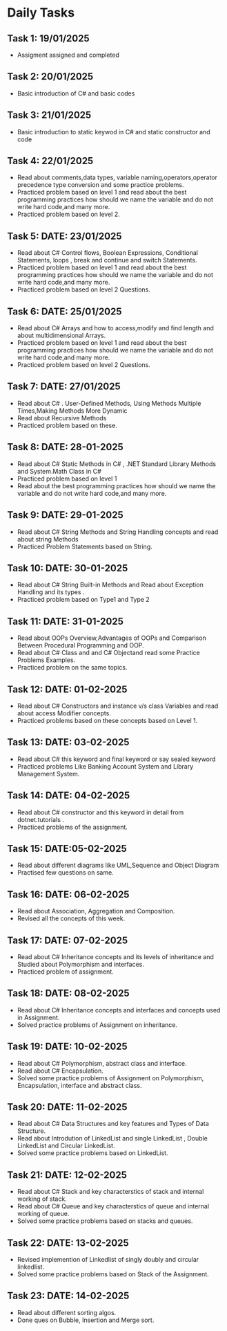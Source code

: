 # Daily Tasks 
</hr>

## Task 1: 19/01/2025 

* Assigment assigned and completed
  
## Task 2: 20/01/2025

* Basic introduction of C# and basic codes

## Task 3: 21/01/2025
* Basic introduction to static keywod in C# and static constructor and code

## Task 4: 22/01/2025
* Read about comments,data types, variable naming,operators,operator precedence type conversion and some practice problems.
* Practiced problem based on level 1 and read about the best programming practices how should we name the variable and do not write hard code,and many more.
* Practiced problem based on level 2.

## Task 5: DATE: 23/01/2025
* Read about C# Control flows, Boolean Expressions, Conditional Statements, loops , break and continue and switch Statements.
* Practiced problem based on level 1 and read about the best programming practices how should we name the variable and do not write hard code,and many more.
* Practiced problem based on level 2 Questions.

## Task 6: DATE: 25/01/2025
* Read about C# Arrays and how to access,modify and find length and about multidimensional Arrays.
* Practiced problem based on level 1 and read about the best programming practices how should we name the variable and do not write hard code,and many more.
* Practiced problem based on level 2 Questions.

## Task 7: DATE: 27/01/2025
* Read about C# . User-Defined Methods, Using Methods Multiple Times,Making Methods More Dynamic
* Read about Recursive Methods
* Practiced problem based on these.

## Task 8: DATE: 28-01-2025
* Read about C# Static Methods in C# , .NET Standard Library Methods and System.Math Class in C#
* Practiced problem based on level 1
* Read about the best programming practices how should we name the variable and do not write hard code,and many more.

## Task 9: DATE: 29-01-2025
* Read about C# String Methods and String Handling concepts and read about string Methods
* Practiced Problem Statements based on String.

## Task 10: DATE: 30-01-2025
* Read about C# String Built-in Methods and Read about Exception Handling and its types .
* Practiced problem based on Type1 and Type 2

## Task 11: DATE: 31-01-2025
* Read about OOPs Overview,Advantages of OOPs and Comparison Between Procedural Programming and OOP.
* Read about C# Class and and C# Objectand read some Practice Problems Examples.
* Practiced problem on the same topics.

## Task 12: DATE: 01-02-2025
* Read about C# Constructors and instance v/s class Variables and read about access Modifier concepts.
* Practiced problems based on these concepts based on Level 1.

## Task 13: DATE: 03-02-2025
* Read about C# this keyword and final keyword or say sealed keyword
* Practiced problems Like Banking Account System and Library Management System.

## Task 14: DATE: 04-02-2025
* Read about C# constructor and this keyword in detail from dotnet.tutorials .
* Practiced problems of the assignment.

## Task 15: DATE:05-02-2025
* Read about different diagrams like UML,Sequence and Object Diagram
* Practised few questions on same.

## Task 16: DATE: 06-02-2025
* Read about Association, Aggregation and Composition.
* Revised all the concepts of this week.

## Task 17: DATE: 07-02-2025
* Read about C# Inheritance concepts and its levels of inheritance and Studied about Polymorphism and interfaces.
* Practiced problem of assignment.

## Task 18: DATE: 08-02-2025
* Read about C# Inheritance concepts and interfaces and concepts used in Assignment.
* Solved practice problems of Assignment on inheritance.

## Task 19: DATE: 10-02-2025
* Read about C# Polymorphism, abstract class and interface.
* Read about C# Encapsulation.
* Solved some practice problems of Assignment on Polymorphism, Encapsulation, interface and abstract class.

## Task 20: DATE: 11-02-2025
* Read about C# Data Structures and key features and Types of Data Structure.
* Read about Introdution of LinkedList and single LinkedList , Double LinkedList and Circular LinkedList.
* Solved some practice problems based on LinkedList.

## Task 21: DATE: 12-02-2025
* Read about C# Stack and key characterstics of stack and internal working of stack.
* Read about C# Queue and key characterstics of queue and internal working of queue.
* Solved some practice problems based on stacks and queues.

## Task 22: DATE: 13-02-2025
* Revised implemention of Linkedlist of singly doubly and circular linkedlist.
* Solved some practice problems based on Stack of the Assignment.

## Task 23: DATE: 14-02-2025
* Read about different sorting algos.
* Done ques on Bubble, Insertion and Merge sort.
